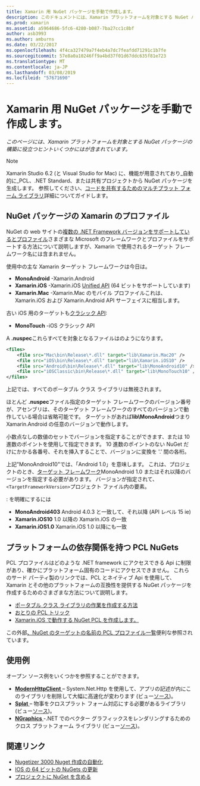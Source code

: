 ```yaml
---
title: Xamarin 用 NuGet パッケージを手動で作成します。
description: このドキュメントには、Xamarin プラットフォームを対象とする NuGet パッケージの構築に役立つヒントが含まれています。 NuGet パッケージの Xamarin プロファイル、プラットフォームの依存関係を持つ PCL NuGets について説明し、さまざまなオープン ソースのサンプルへのリンクします。
ms.prod: xamarin
ms.assetid: a5964686-5fc6-4280-b087-7ba27cc1c8bf
author: asb3993
ms.author: amburns
ms.date: 03/22/2017
ms.openlocfilehash: 4f4ca327479a7f4eb4a7dc7feafdd71291c1b7fe
ms.sourcegitcommit: 57e8a0a10246ff9a4bd37f01d67ddc635f81e723
ms.translationtype: MT
ms.contentlocale: ja-JP
ms.lasthandoff: 03/08/2019
ms.locfileid: "57671690"
---
```

# <a name="manually-creating-nuget-packages-for-xamarin"></a>Xamarin 用 NuGet パッケージを手動で作成します。

_このページには、Xamarin プラットフォームを対象とする NuGet パッケージの構築に役立つヒントいくつかにはが含まれています。_

> [!NOTE]
> Xamarin Studio 6.2 (と Visual Studio for Mac) に、機能が用意されており_自動的に_PCL、.NET Standard、または共有プロジェクトから NuGet パッケージを生成します。 参照してください、[コードを共有するためのマルチプラット フォーム ライブラリ](~/cross-platform/app-fundamentals/nuget-multiplatform-libraries/index.md)詳細についてガイドします。

## <a name="nuget-package-xamarin-profiles"></a>NuGet パッケージの Xamarin のプロファイル

NuGet の web サイトの[複数の .NET Framework バージョンをサポートしているとプロファイル](https://docs.nuget.org/create/enforced-package-conventions)さまざまな Microsoft のフレームワークとプロファイルをサポートする方法について説明しますが、Xamarin で使用されるターゲット フレームワーク名には含まれません。

使用中の主な Xamarin ターゲット フレームワークは今日は。

* **MonoAndroid** -Xamarin.Android
* **Xamarin.iOS** -Xamarin.iOS [Unified API](~/cross-platform/macios/unified/index.md) (64 ビットをサポートしています)
* **Xamarin.Mac** -Xamarin.Mac のモバイル プロファイルこれは、Xamarin.iOS および Xamarin.Android API サーフェイスに相当します。

古い iOS 用のターゲットも[クラシック API](~/cross-platform/macios/unified/index.md):

* **MonoTouch** -iOS クラシック API

A **.nuspec**これらすべてを対象となるファイルはのようになります。

```xml
<files>
    <file src="Mac\bin\Release\*.dll" target="lib\Xamarin.Mac20" />
    <file src="iOS\bin\Release\*.dll" target="lib\Xamarin.iOS10" />
    <file src="Android\bin\Release\*.dll" target="lib\MonoAndroid10" />
    <file src="iOSClassic\bin\Release\*.dll" target="lib\MonoTouch10" />
</files>
```

上記では、すべてのポータブル クラス ライブラリは無視されます。

ほとんど **.nuspec**ファイル指定のターゲット フレームワークのバージョン番号が、アセンブリは、そのターゲット フレームワークのすべてのバージョンで動作している場合は省略可能です。 ターゲットがあれば**lib\MonoAndroid**つまり Xamarin.Android の任意のバージョンで動作します。

小数点なしの数値のセットでバージョンを指定することができます、または 10 進数のポイントを使用して指定できます。 10 進数のポイントのない NuGet だけにかかる各番号、それを挿入することで、バージョンに変換を '.' 間の各桁。

上記"MonoAndroid10"では、「Android 1.0」を意味します。 これは、プロジェクトのとき、[ターゲット フレームワーク](~/android/app-fundamentals/android-api-levels.md)MonoAndroid 1.0 またはそれ以降のバージョンを指定する必要があります。 バージョンが指定されて、`<TargetFrameworkVersion>`プロジェクト ファイル内の要素。

: を明確にするには

- **MonoAndroid403** Android 4.0.3 と一致して、それ以降 (API レベル 15 ie)
- **Xamarin.iOS10** 1.0 以降の Xamarin.iOS の一致
- **Xamarin.iOS1.0** Xamarin.iOS 1.0 以降にも一致

## <a name="pcl-nugets-with-platform-dependencies"></a>プラットフォームの依存関係を持つ PCL NuGets

PCL プロファイルはどのような .NET framework にアクセスできる Api に制限があり、確かにプラットフォーム固有のコードにアクセスできません。 これらのサード パーティ製のリンクでは、PCL とネイティブ Api を使用して、Xamarin とその他のプラットフォームの互換性を提供する NuGet パッケージを作成するためのさまざまな方法について説明します。

- [ポータブル クラス ライブラリの作業を作成する方法](http://blogs.msdn.com/b/dsplaisted/archive/2012/08/27/how-to-make-portable-class-libraries-work-for-you.aspx)
- [おとりの PCL トリック](http://log.paulbetts.org/the-bait-and-switch-pcl-trick/)
- [Xamarin.iOS で動作する NuGet PCL を作成します。](http://www.jimbobbennett.io/creating-a-nuget-pcl-that-works-with-xamarin-ios/)

この外部[、NuGet のターゲットの名前の PCL プロファイル一覧](http://embed.plnkr.co/03ck2dCtnJogBKHJ9EjY)便利な参照されています。

## <a name="examples"></a>使用例

オープン ソース例をいくつかを参照することができます。

- [**ModernHttpClient** ](https://www.nuget.org/packages/modernhttpclient/) – System.Net.Http を使用して、アプリの記述が内にこのライブラリを削除して大幅に高速化が変わります (ビュー[ソース](https://github.com/paulcbetts/ModernHttpClient))。
- [**Splat** ](https://www.nuget.org/packages/Splat/) – 物事をクロスプラット フォーム対応にする必要があるライブラリ (ビュー[ソース](https://github.com/paulcbetts/Splat))。
- [**NGraphics** ](https://www.nuget.org/packages/NGraphics/) -.NET でのベクター グラフィックスをレンダリングするためのクロス プラットフォーム ライブラリ (ビュー[ソース](https://github.com/praeclarum/NGraphics/blob/master/NGraphics.nuspec))。

## <a name="related-links"></a>関連リンク

- [Nugetizer 3000 Nuget 作成の自動化](~/cross-platform/app-fundamentals/nuget-multiplatform-libraries/index.md)
- [IOS の 64 ビットの NuGets の更新](https://blog.xamarin.com/how-to-update-nuget-packages-for-64-bit/)
- [プロジェクトに NuGet を含める](https://docs.microsoft.com/visualstudio/mac/nuget-walkthrough)

